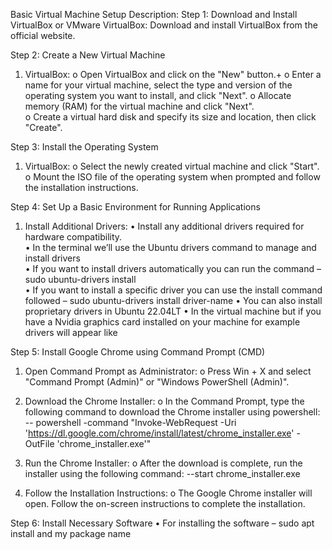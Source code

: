 Basic Virtual Machine Setup Description:
Step 1: Download and Install VirtualBox or VMware
  VirtualBox: Download and install VirtualBox from the official website.
 
Step 2: Create a New Virtual Machine
1.	VirtualBox:
  o	Open VirtualBox and click on the "New" button.+
  o	Enter a name for your virtual machine, select the type and version of the operating system you want to install, and click "Next".
  o	Allocate memory (RAM) for the virtual machine and click "Next".   
  o	Create a virtual hard disk and specify its size and location, then click "Create".   

Step 3: Install the Operating System
  1.	VirtualBox:
    o	Select the newly created virtual machine and click "Start".  
    o	Mount the ISO file of the operating system when prompted and follow the installation instructions.

Step 4: Set Up a Basic Environment for Running Applications
  1.	Install Additional Drivers:
    •	 Install any additional drivers required for hardware compatibility.      
    •	In the terminal we’ll use the Ubuntu drivers command to manage and install drivers     
    •	If you want to install drivers automatically you can run the command – sudo ubuntu-drivers install     
    •	If you want to install a specific driver you can use the install command followed – sudo ubuntu-drivers install driver-name
    •	You can also install proprietary drivers in Ubuntu 22.04LT 
    •	In the virtual machine but if you have a Nvidia graphics card installed on your machine for example drivers will appear like
 
Step 5: Install Google Chrome using Command Prompt (CMD)
  1.	Open Command Prompt as Administrator:
    o	Press Win + X and select "Command Prompt (Admin)" or "Windows PowerShell (Admin)".
  2.	Download the Chrome Installer:
    o	In the Command Prompt, type the following command to download the Chrome installer using powershell:
     -- powershell -command "Invoke-WebRequest -Uri 'https://dl.google.com/chrome/install/latest/chrome_installer.exe' -OutFile 'chrome_installer.exe'"
  
  
  3.	Run the Chrome Installer:
    o	After the download is complete, run the installer using the following command:
      --start chrome_installer.exe
  
  4.	Follow the Installation Instructions:
    o	The Google Chrome installer will open. Follow the on-screen instructions to complete the installation.

Step 6: Install Necessary Software
    •	For installing the software – sudo apt install and my package name
   

 













